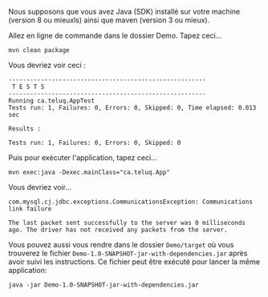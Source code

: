 

Nous supposons que vous avez Java (SDK) installé sur votre machine (version 8 ou mieuxls)
ainsi que maven (version 3 ou mieux).

Allez en ligne de commande dans le dossier Demo. Tapez ceci...

```
mvn clean package
```

Vous devriez voir ceci :

```
-------------------------------------------------------
 T E S T S
-------------------------------------------------------
Running ca.teluq.AppTest
Tests run: 1, Failures: 0, Errors: 0, Skipped: 0, Time elapsed: 0.013 sec

Results :

Tests run: 1, Failures: 0, Errors: 0, Skipped: 0

```

Puis pour exécuter l'application, tapez ceci...

```
mvn exec:java -Dexec.mainClass="ca.teluq.App"
```

Vous devriez voir...

```
com.mysql.cj.jdbc.exceptions.CommunicationsException: Communications link failure

The last packet sent successfully to the server was 0 milliseconds ago. The driver has not received any packets from the server.
```

Vous pouvez aussi vous rendre dans le dossier `Demo/target` où vous trouverez
le fichier `Demo-1.0-SNAPSHOT-jar-with-dependencies.jar` après avoir suivi les
instructions. Ce fichier peut être exécuté pour lancer la même application:

```
java -jar Demo-1.0-SNAPSHOT-jar-with-dependencies.jar
```

